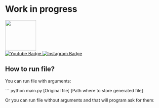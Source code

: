<h1>Work in progress</h1>

<div id="header" style="align='center';">
  <img src="https://media.giphy.com/media/M9gbBd9nbDrOTu1Mqx/giphy.gif" width="100"/>
</div>

<div id="badges">
  <a href="https://www.youtube.com/channel/UCG0h6r6T1joRASO29JV9qMQ">
    <img src="https://img.shields.io/badge/YouTube-red?style=for-the-badge&logo=youtube&logoColor=white" alt="Youtube Badge"/>
  </a>
  <a href="https://www.instagram.com/mario.durakovic/">
    <img src="https://img.shields.io/badge/Instagram-blue?style=for-the-badge&logo=instagram&logoColor=white" alt="Instagram Badge"/>
  </a>
</div>

<h2>How to run file?</h2>
<p>You can run file with arguments:</p>
```
python main.py [Original file] [Path where to store generated file]

<p>Or you can run file without arguments and that will program ask for them:</p>